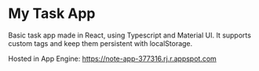 # My Task App

Basic task app made in React, using Typescript and Material UI.
It supports custom tags and keep them persistent with localStorage.

Hosted in App Engine: https://note-app-377316.rj.r.appspot.com